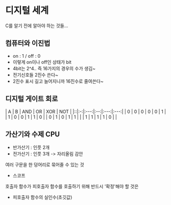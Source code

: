 # 디지털 세계
C를 알기 전에 알아야 하는 것들...

## 컴퓨터와 이진법
* on : 1 / off : 0
* 이렇게 on이나 off인 상태가 bit
* 4bit는 2^4.. 즉 16가지의 경우의 수가 생김~
* 전기신호들 2진수 쓴다~
* 2진수 표시 길고 늘어지니까 16진수로 줄여쓴다~

## 디지털 게이트 회로
| A | B | AND | OR | XOR | NOT |
|::|:-:|:---:|:--:|:---:|:---:|
| 0 | 0 |  0  | 0  |  0  |  1  |
| 1 | 0 |  0  | 1  |  1  |  0  |
| 0 | 1 |  0  | 1  |  1  |     |
| 1 | 1 |  1  | 1  |  0  |     |

## 가산기와 수제 CPU
* 반가산기 : 인풋 2개
* 전가산기 : 인풋 3개 -> 자리올림 감안


여러 구문을 한 덩어리로 묶어줄 수 있는 것
* 스코프

호출자 함수가 피호출자 함수를 호출하기 위해 반드시 '확정'해야 할 것은
* 피호출자 함수의 실인수(초깃값)
